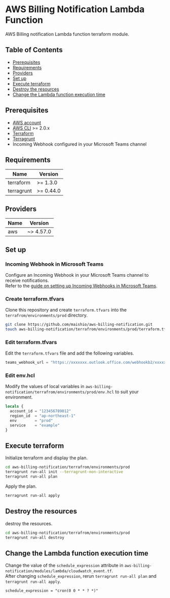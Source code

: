 # AWS Billing Notification Lambda Function

AWS Billing notification Lambda function terraform module.

## Table of Contents

- [Prerequisites](#prerequisites)
- [Requirements](#requirements)
- [Providers](#providers)
- [Set up](#set-up)
- [Execute terraform](#execute-terraform)
- [Destroy the resources](#destroy-the-resources)
- [Change the Lambda function execution time](#change-the-lambda-function-execution-time)

## Prerequisites

- [AWS account](https://aws.amazon.com/)
- [AWS CLI](https://aws.amazon.com/cli/) >= 2.0.x
- [Terraform](https://www.terraform.io/downloads.html)
- [Terragrunt](https://terragrunt.gruntwork.io/docs/getting-started/install/)
- Incoming Webhook configured in your Microsoft Teams channel

## Requirements

| Name      | Version   |
|-----------|-----------|
|terraform  | >= 1.3.0  |
|terragrunt | >= 0.44.0 |

## Providers

| Name | Version  |
|------|----------|
| aws  |~> 4.57.0 |

## Set up

### Incoming Webhook in Microsoft Teams

Configure an Incoming Webhook in your Microsoft Teams channel to receive notifications.<br>
 Refer to the [guide on setting up Incoming Webhooks in Microsoft Teams](https://learn.microsoft.com/en-us/microsoftteams/platform/webhooks-and-connectors/how-to/add-incoming-webhook?tabs=dotnet).

### Create terraform.tfvars

Clone this repository and create `terraform.tfvars` into the `terrafrom/environments/prod` directory.

```bash
git clone https://github.com/maishio/aws-billing-notification.git
touch aws-billing-notification/terrafrom/environments/prod/terraform.tfvars
```

### Edit terraform.tfvars

Edit the `terraform.tfvars` file and add the following variables.

```terraform
teams_webhook_url = "https://xxxxxxx.outlook.office.com/webhookb2/xxxxxxxxxxx-xxxx-xxxx-xxxx-xxxxxxxxxxxx@xxxxxxxx-xxxx-xxxx-xxxx-xxxxxxxxxxxx/IncomingWebhook/xxxxxxxxxxxxxxxxxxxxxxxxxxxxxxxx/xxxxxxxx-xxxx-xxxx-xxxx-xxxxxxxxxxxx"
```

### Edit env.hcl

Modify the values of local variables in `aws-billing-notification/terrafrom/environments/prod/env.hcl` to suit your environment.

```terraform
locals {
  account_id = "123456789012"
  region_id  = "ap-northeast-1"
  env        = "prod"
  service    = "example"
}
```

## Execute terraform

Initialize terraform and display the plan.

```bash
cd aws-billing-notification/terrafrom/environments/prod
terragrunt run-all init --terragrunt-non-interactive
terragrunt run-all plan
```

Apply the plan.

```bash
terragrunt run-all apply
```

## Destroy the resources

destroy the resources.

``` bash
cd aws-billing-notification/terrafrom/environments/prod
terragrunt run-all destroy
```

## Change the Lambda function execution time

Change the value of the `schedule_expression` attribute in `aws-billing-notification/modules/lambda/cloudwatch_event.tf`.<br>
After changing `schedule_expression`, rerun `terragrunt run-all plan` and `terragrunt run-all apply`.

```
schedule_expression = "cron(0 0 * * ? *)"
```
